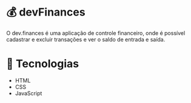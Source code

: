 # 💰 devFinances
O dev.finances é uma aplicação de controle financeiro, onde é possível cadastrar e excluir transações e ver o saldo de entrada e saída.

# 🚀 Tecnologias
<ul>
  <li>HTML</li>
  <li>CSS</li>
  <li>JavaScript</li>
</ul>

